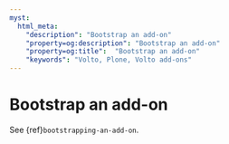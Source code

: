 ```yaml
---
myst:
  html_meta:
    "description": "Bootstrap an add-on"
    "property=og:description": "Bootstrap an add-on"
    "property=og:title":  "Bootstrap an add-on"
    "keywords": "Volto, Plone, Volto add-ons"
---
```


# Bootstrap an add-on

See {ref}`bootstrapping-an-add-on`.
